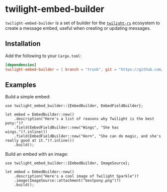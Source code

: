 <!-- cargo-sync-readme start -->

# twilight-embed-builder

`twilight-embed-builder` is a set of builder for the [`twilight-rs`]
ecosystem to create a message embed, useful when creating or updating
messages.

## Installation

Add the following to your `Cargo.toml`:

```toml
[dependencies]
twilight-embed-builder = { branch = "trunk", git = "https://github.com/twilight-rs/twilight" }
```

## Examples

Build a simple embed:

```rust,no_run
use twilight_embed_builder::{EmbedBuilder, EmbedFieldBuilder};

let embed = EmbedBuilder::new()
    .description("Here's a list of reasons why Twilight is the best pony:")?
    .field(EmbedFieldBuilder::new("Wings", "She has wings.")?.inline())
    .field(EmbedFieldBuilder::new("Horn", "She can do magic, and she's really good at it.")?.inline())
    .build();
```

Build an embed with an image:

```rust,no_run
use twilight_embed_builder::{EmbedBuilder, ImageSource};

let embed = EmbedBuilder::new()
    .description("Here's a cool image of Twilight Sparkle")?
    .image(ImageSource::attachment("bestpony.png")?)
    .build();

```

[`twilight-rs`]: https://github.com/twilight-rs/twilight
[the discord docs]: https://discord.com/developers/docs/resources/channel#create-message-using-attachments-within-embeds

<!-- cargo-sync-readme end -->
